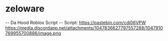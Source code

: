 # zeloware
-- Da Hood Roblox Script --
Script: https://pastebin.com/cdi06VPW
https://media.discordapp.net/attachments/1047836627797557288/1047910769955700886/image.png
